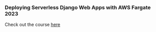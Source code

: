 ### Deploying Serverless Django Web Apps with AWS Fargate 2023

Check out the course [here](https://www.udemy.com/course/deploy-a-serverless-django-web-app-with-aws-fargate-2022/)
